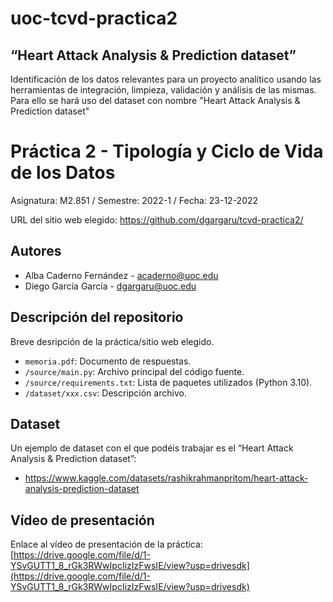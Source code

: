 # uoc-tcvd-practica2

## “Heart Attack Analysis & Prediction dataset”

Identificación de los datos relevantes para un proyecto analítico usando las herramientas de integración, limpieza, validación y análisis de las mismas.
Para ello se hará uso del dataset con nombre "Heart Attack Analysis & Prediction dataset"
# Práctica 2 - Tipología y Ciclo de Vida de los Datos

Asignatura: M2.851 / Semestre: 2022-1 / Fecha: 23-12-2022

URL del sitio web elegido: https://github.com/dgargaru/tcvd-practica2/

## Autores
  * Alba Caderno Fernández - [acaderno@uoc.edu](acaderno@uoc.edu)
  * Diego García García - [dgargaru@uoc.edu](dgargaru@uoc.edu)

## Descripción del repositorio
Breve desripción de la práctica/sitio web elegido.

  * `memoria.pdf`: Documento de respuestas.
  * `/source/main.py`: Archivo principal del código fuente.
  * `/source/requirements.txt`: Lista de paquetes utilizados (Python 3.10).
  * `/dataset/xxx.csv`: Descripción archivo.
  
## Dataset
Un ejemplo de dataset con el que podéis trabajar es el “Heart Attack Analysis & Prediction dataset”:

  * https://www.kaggle.com/datasets/rashikrahmanpritom/heart-attack-analysis-prediction-dataset

## Vídeo de presentación

Enlace al vídeo de presentación de la práctica: [https://drive.google.com/file/d/1-YSvGUTT1_8_rGk3RWwIpcIizIzFwsIE/view?usp=drivesdk](https://drive.google.com/file/d/1-YSvGUTT1_8_rGk3RWwIpcIizIzFwsIE/view?usp=drivesdk)
